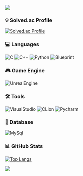 <img src="https://capsule-render.vercel.app/api?type=waving&color=E5B279&height=170&section=header&text=HyeonLang's%20Github&fontColor=FFFAF0&fontSize=40&fontAlignY=30" />


### 💡 Solved.ac Profile
[![Solved.ac Profile](http://mazassumnida.wtf/api/v2/generate_badge?boj=kjkj56567)](https://solved.ac/kjkj56567/)


### 💻 Languages
![C](https://img.shields.io/badge/C-00599C?style=for-the-badge&logo=c&logoColor=white)
![C++](https://img.shields.io/badge/C%2B%2B-00599C?style=for-the-badge&logo=c%2B%2B&logoColor=white)
![Python](https://img.shields.io/badge/Python-14354C?style=for-the-badge&logo=python&logoColor=white)
![Blueprint](https://img.shields.io/badge/blueprint-%23137CBD.svg?&style=for-the-badge&logo=blueprint&logoColor=white)


### 🎮 Game Engine
![UnrealEngine](https://img.shields.io/badge/unrealengine-%23313131.svg?style=for-the-badge&logo=unrealengine&logoColor=white)


### 🛠 Tools
![VisualStudio](https://img.shields.io/badge/Visual_Studio-5C2D91?style=for-the-badge&logo=visual%20studio&logoColor=white)
![CLion](https://img.shields.io/badge/CLion-000000?style=for-the-badge&logo=clion&logoColor=white)
![Pycharm](https://img.shields.io/badge/PyCharm-000000.svg?&style=for-the-badge&logo=PyCharm&logoColor=white)


### 📂 Database
![MySql](https://img.shields.io/badge/MySQL-00000F?style=for-the-badge&logo=mysql&logoColor=white)


### 📊 GitHub Stats
[![Top Langs](https://github-readme-stats.vercel.app/api/top-langs/?username=HyeonLang)](https://github.com/anuraghazra/github-readme-stats)


<img src="https://capsule-render.vercel.app/api?type=waving&color=E5B279&height=140&section=footer" />
